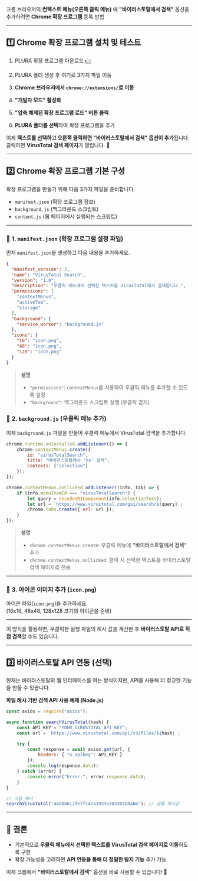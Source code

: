 크롬 브라우저의 **컨텍스트 메뉴(오른쪽 클릭 메뉴)** 에 **"바이러스토탈에서 검색"** 옵션을 추가하려면 **Chrome 확장 프로그램** 등록 방법

---

## 1️⃣ **Chrome 확장 프로그램 설치 및 테스트** 
1. PLURA 확장 프로그램 다운로드 [👉](web-search/)
2. PLURA 폴더 생성 후 여기로 3가지 파일 이동

3. **Chrome 브라우저에서 `chrome://extensions/`로 이동**
4. **"개발자 모드" 활성화**
5. **"압축 해제된 확장 프로그램 로드" 버튼 클릭**
6. **PLURA 폴더를 선택**하여 확장 프로그램을 추가

이제 **텍스트를 선택하고 오른쪽 클릭하면 "바이러스토탈에서 검색" 옵션이 추가**됩니다.  
클릭하면 **VirusTotal 검색 페이지**가 열립니다. 🚀

---

## 2️⃣ **Chrome 확장 프로그램 기본 구성**
확장 프로그램을 만들기 위해 다음 3가지 파일을 준비합니다.

- `manifest.json` (확장 프로그램 정보)
- `background.js` (백그라운드 스크립트)
- `content.js` (웹 페이지에서 실행되는 스크립트)

---

### 📌 **1. `manifest.json` (확장 프로그램 설정 파일)**
먼저 `manifest.json`을 생성하고 다음 내용을 추가하세요.

```json
{
  "manifest_version": 3,
  "name": "VirusTotal Search",
  "version": "1.0",
  "description": "우클릭 메뉴에서 선택한 텍스트를 VirusTotal에서 검색합니다.",
  "permissions": [
    "contextMenus",
    "activeTab",
    "storage"
  ],
  "background": {
    "service_worker": "background.js"
  },
  "icons": {
    "16": "icon.png",
    "48": "icon.png",
    "128": "icon.png"
  }
}
```

> **설명**
> - `"permissions"`: `contextMenus`를 사용하여 우클릭 메뉴를 추가할 수 있도록 설정
> - `"background"`: 백그라운드 스크립트 실행 (우클릭 감지)

### 📌 **2. `background.js` (우클릭 메뉴 추가)**
이제 `background.js` 파일을 만들어 우클릭 메뉴에서 VirusTotal 검색을 추가합니다.

```javascript
chrome.runtime.onInstalled.addListener(() => {
    chrome.contextMenus.create({
        id: "virusTotalSearch",
        title: "바이러스토탈에서 '%s' 검색",
        contexts: ["selection"]
    });
});

chrome.contextMenus.onClicked.addListener((info, tab) => {
    if (info.menuItemId === "virusTotalSearch") {
        let query = encodeURIComponent(info.selectionText);
        let url = `https://www.virustotal.com/gui/search/${query}`;
        chrome.tabs.create({ url: url });
    }
});
```

> **설명**
> - `chrome.contextMenus.create`: 우클릭 메뉴에 **"바이러스토탈에서 검색"** 추가
> - `chrome.contextMenus.onClicked`: 클릭 시 선택한 텍스트를 바이러스토탈 검색 페이지로 전송

---

### 📌 **3. 아이콘 이미지 추가 (`icon.png`)**
아이콘 파일(`icon.png`)을 추가하세요.  
(16x16, 48x48, 128x128 크기의 아이콘을 준비)

---

이 방식을 활용하면, 우클릭한 실행 파일의 해시 값을 계산한 후 **바이러스토탈 API로 직접 검색**할 수도 있습니다.

---

## 3️⃣ **바이러스토탈 API 연동 (선택)**
현재는 바이러스토탈의 웹 인터페이스를 여는 방식이지만, API를 사용해 더 정교한 기능을 만들 수 있습니다.

**파일 해시 기반 검색 API 사용 예제 (Node.js)**
```javascript
const axios = require("axios");

async function searchVirusTotal(hash) {
    const API_KEY = "YOUR_VIRUSTOTAL_API_KEY";
    const url = `https://www.virustotal.com/api/v3/files/${hash}`;

    try {
        const response = await axios.get(url, {
            headers: { "x-apikey": API_KEY }
        });
        console.log(response.data);
    } catch (error) {
        console.error("Error:", error.response.data);
    }
}

// 사용 예시
searchVirusTotal("44d88612fe7fc47a3933a703301b8ab6"); // 샘플 해시값
```

---

## 🎯 **결론**
- 기본적으로 **우클릭 메뉴에서 선택한 텍스트를 VirusTotal 검색 페이지로 이동**하도록 구현
- 확장 가능성을 고려하면 **API 연동을 통해 더 정밀한 탐지 기능** 추가 가능

이제 크롬에서 **"바이러스토탈에서 검색"** 옵션을 바로 사용할 수 있습니다! 🚀  
